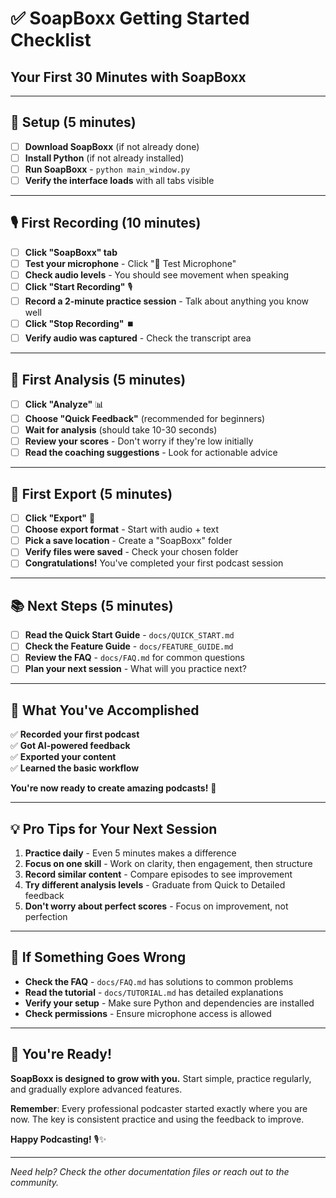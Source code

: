 # ✅ SoapBoxx Getting Started Checklist

## **Your First 30 Minutes with SoapBoxx**

---

## 🚀 **Setup (5 minutes)**

- [ ] **Download SoapBoxx** (if not already done)
- [ ] **Install Python** (if not already installed)
- [ ] **Run SoapBoxx** - `python main_window.py`
- [ ] **Verify the interface loads** with all tabs visible

---

## 🎙️ **First Recording (10 minutes)**

- [ ] **Click "SoapBoxx" tab**
- [ ] **Test your microphone** - Click "🎤 Test Microphone"
- [ ] **Check audio levels** - You should see movement when speaking
- [ ] **Click "Start Recording"** 🎙️
- [ ] **Record a 2-minute practice session** - Talk about anything you know well
- [ ] **Click "Stop Recording"** ⏹️
- [ ] **Verify audio was captured** - Check the transcript area

---

## 🤖 **First Analysis (5 minutes)**

- [ ] **Click "Analyze"** 📊
- [ ] **Choose "Quick Feedback"** (recommended for beginners)
- [ ] **Wait for analysis** (should take 10-30 seconds)
- [ ] **Review your scores** - Don't worry if they're low initially
- [ ] **Read the coaching suggestions** - Look for actionable advice

---

## 💾 **First Export (5 minutes)**

- [ ] **Click "Export"** 💾
- [ ] **Choose export format** - Start with audio + text
- [ ] **Pick a save location** - Create a "SoapBoxx" folder
- [ ] **Verify files were saved** - Check your chosen folder
- [ ] **Congratulations!** You've completed your first podcast session

---

## 📚 **Next Steps (5 minutes)**

- [ ] **Read the Quick Start Guide** - `docs/QUICK_START.md`
- [ ] **Check the Feature Guide** - `docs/FEATURE_GUIDE.md`
- [ ] **Review the FAQ** - `docs/FAQ.md` for common questions
- [ ] **Plan your next session** - What will you practice next?

---

## 🎯 **What You've Accomplished**

✅ **Recorded your first podcast**  
✅ **Got AI-powered feedback**  
✅ **Exported your content**  
✅ **Learned the basic workflow**  

**You're now ready to create amazing podcasts!** 🎉

---

## 💡 **Pro Tips for Your Next Session**

1. **Practice daily** - Even 5 minutes makes a difference
2. **Focus on one skill** - Work on clarity, then engagement, then structure
3. **Record similar content** - Compare episodes to see improvement
4. **Try different analysis levels** - Graduate from Quick to Detailed feedback
5. **Don't worry about perfect scores** - Focus on improvement, not perfection

---

## 🔧 **If Something Goes Wrong**

- **Check the FAQ** - `docs/FAQ.md` has solutions to common problems
- **Read the tutorial** - `docs/TUTORIAL.md` has detailed explanations
- **Verify your setup** - Make sure Python and dependencies are installed
- **Check permissions** - Ensure microphone access is allowed

---

## 🎉 **You're Ready!**

**SoapBoxx is designed to grow with you.** Start simple, practice regularly, and gradually explore advanced features.

**Remember**: Every professional podcaster started exactly where you are now. The key is consistent practice and using the feedback to improve.

**Happy Podcasting!** 🎙️✨

---

*Need help? Check the other documentation files or reach out to the community.*

